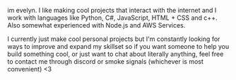 im evelyn. I like making cool projects that interact with the internet and I work with languages like Python, C#, JavaScript, HTML + CSS and c++. Also somewhat experienced with Node.js and AWS Services.

I currently just make cool personal projects but I'm constantly looking for ways to improve and expand my skillset so if you want someone to help you build something cool, or just want to chat about literally anything, feel free to contact me through discord or smoke signals (whichever is most convenient) <3
